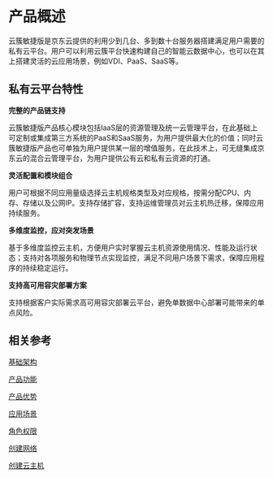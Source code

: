 # 产品概述

云簇敏捷版是京东云提供的利用少到几台、多到数十台服务器搭建满足用户需要的私有云平台。用户可以利用云簇平台快速构建自己的智能云数据中心，也可以在其上搭建灵活的云应用场景，例如VDI、PaaS、SaaS等。



## 私有云平台特性

**完整的产品链支持**

云簇敏捷版产品核心模块包括IaaS层的资源管理及统一云管理平台，在此基础上可定制或集成第三方系统的PaaS和SaaS服务，为用户提供最大化的价值；同时云簇敏捷版产品也可单独为用户提供某一层的增值服务，在此技术上，可无缝集成京东云的混合云管理平台，为用户提供公有云和私有云资源的打通。

**灵活配置和模块组合**

用户可根据不同应用量级选择云主机规格类型及对应规格，按需分配CPU、内存、存储以及公网IP。支持存储扩容，支持运维管理员对云主机热迁移，保障应用持续服务。

**多维度监控，应对突发场景**

基于多维度监控云主机，方便用户实时掌握云主机资源使用情况、性能及运行状态；支持对各项服务和物理节点实现监控，满足不同用户场景下需求，保障应用程序的持续稳定运行。

**支持高可用容灾部署方案**

支持根据客户实际需求高可用容灾部署云平台，避免单数据中心部署可能带来的单点风险。



## 相关参考

[基础架构](/Introduction/Basic-Infrastructure.md)

[产品功能](<https://github.com/jdcloudcom/cn/blob/cn-jdstack-agility/documentation/Proprietary-Cloud/JDStack-Agility/Introduction/Features.md>)

[产品优势](<https://github.com/jdcloudcom/cn/blob/cn-jdstack-agility/documentation/Proprietary-Cloud/JDStack-Agility/Introduction/Benefits.md>)

[应用场景](<https://github.com/jdcloudcom/cn/blob/cn-jdstack-agility/documentation/Proprietary-Cloud/JDStack-Agility/Introduction/Application-Scenarios.md>)

[角色权限](<https://github.com/jdcloudcom/cn/blob/cn-jdstack-agility/documentation/Proprietary-Cloud/JDStack-Agility/Getting-Started/Role-Permission.md>)

[创建网络](<https://github.com/jdcloudcom/cn/blob/cn-jdstack-agility/documentation/Proprietary-Cloud/JDStack-Agility/Getting-Started/Create-Network.md>)

[创建云主机](<https://github.com/jdcloudcom/cn/blob/cn-jdstack-agility/documentation/Proprietary-Cloud/JDStack-Agility/Getting-Started/Create-Instance.md>)

